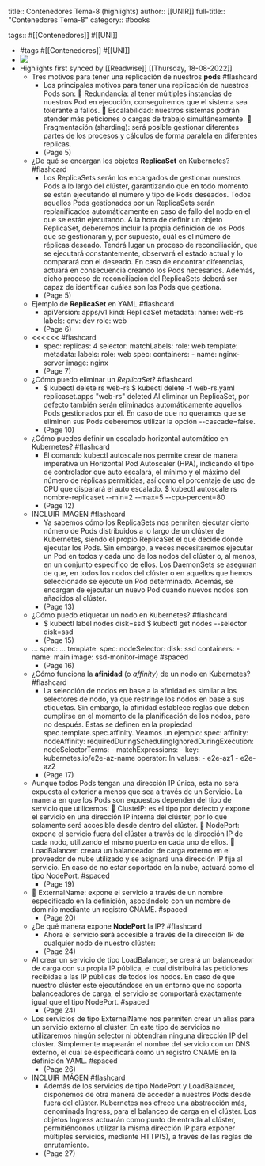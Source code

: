 title:: Contenedores Tema-8 (highlights)
author:: [[UNIR]]
full-title:: "Contenedores Tema-8"
category:: #books

tags:: #[[Contenedores]] #[[UNI]]

- #tags #[[Contenedores]] #[[UNI]]
- ![](https://readwise-assets.s3.amazonaws.com/media/uploaded_book_covers/profile_22942/32ba186b-4f2e-404f-9b48-c6df76fd1f74.jpg)
- Highlights first synced by [[Readwise]] [[Thursday, 18-08-2022]]
	- Tres motivos para tener una replicación de nuestros **pods** #flashcard
		- Los principales motivos para tener una replicación de nuestros Pods son:   Redundancia:  al  tener  múltiples  instancias  de  nuestros  Pod  en  ejecución, conseguiremos que el sistema sea tolerante a fallos.   Escalabilidad:  nuestros  sistemas  podrán  atender  más  peticiones  o  cargas  de trabajo simultáneamente.   Fragmentación  (sharding):  será  posible  gestionar  diferentes  partes  de  los procesos y cálculos de forma paralela en diferentes replicas.
		- (Page 5)
	- ¿De qué se encargan los objetos **ReplicaSet** en Kubernetes? #flashcard
		- Los ReplicaSets serán los encargados de gestionar nuestros Pods a lo largo del clúster, garantizando que en todo momento se están ejecutando el número y tipo de Pods deseados. Todos aquellos Pods gestionados por un ReplicaSets serán replanificados automáticamente en caso de fallo del nodo en el que se están ejecutando. A la hora de definir un objeto ReplicaSet, deberemos incluir la propia definición de los Pods que se gestionarán y, por supuesto, cuál es el número de réplicas deseado. Tendrá  lugar  un  proceso  de  reconciliación,  que  se  ejecutará  constantemente, observará  el  estado  actual  y  lo  comparará  con  el  deseado.  En  caso  de  encontrar diferencias,  actuará  en  consecuencia  creando  los  Pods  necesarios.  Además,  dicho proceso de reconciliación del ReplicaSets deberá ser capaz de identificar cuáles son los Pods que gestiona.
		- (Page 5)
	- Ejemplo de **ReplicaSet** en YAML #flashcard
		- apiVersion: apps/v1 kind: ReplicaSet metadata: name: web-rs labels: env: dev role: web
		- (Page 6)
	- <<<<<< #flashcard
		- spec: replicas: 4 selector: matchLabels: role: web template: metadata: labels: role: web spec: containers: - name: nginx-server image: nginx
		- (Page 7)
	- ¿Cómo puedo eliminar un *ReplicaSet*? #flashcard
		- $ kubectl delete rs web-rs $ kubectl delete -f web-rs.yaml replicaset.apps "web-rs" deleted Al eliminar un ReplicaSet, por defecto también serán eliminados automáticamente aquellos Pods gestionados por él. En caso de que no queramos que se eliminen sus Pods deberemos utilizar la opción --cascade=false.
		- (Page 10)
	- ¿Cómo puedes definir un escalado horizontal automático en Kubernetes? #flashcard
		- El  comando  kubectl  autoscale  nos  permite  crear  de  manera  imperativa  un Horizontal Pod Autoscaler (HPA), indicando el tipo de controlador que auto escalará, el mínimo y el máximo del número de réplicas permitidas, así como el porcentaje de uso de CPU que disparará el auto escalado. $ kubectl autoscale rs nombre-replicaset --min=2 --max=5 --cpu-percent=80
		- (Page 12)
	- INCLUIR IMAGEN #flashcard
		- Ya  sabemos  cómo  los  ReplicaSets  nos  permiten  ejecutar  cierto  número  de  Pods distribuidos a lo largo de un clúster de Kubernetes, siendo el propio ReplicaSet el que decide dónde ejecutar los Pods. Sin embargo, a veces necesitaremos ejecutar un Pod en todos y cada uno de los nodos del clúster o, al menos, en un conjunto especifico de ellos. Los DaemonSets se aseguran de que, en todos los nodos del clúster o en aquellos que hemos seleccionado se ejecute un Pod determinado. Además, se encargan de ejecutar un nuevo Pod cuando nuevos nodos son añadidos al clúster.
		- (Page 13)
	- ¿Cómo puedo etiquetar un nodo en Kubernetes? #flashcard
		- $ kubectl label nodes <nobre-nodo> disk=ssd $ kubectl get nodes --selector disk=ssd
		- (Page 15)
	- ... spec: ... template: spec: nodeSelector: disk: ssd containers: - name: main image: ssd-monitor-image #spaced
		- (Page 16)
	- ¿Cómo funciona la **afinidad** (o *affinity*) de un nodo en Kubernetes? #flashcard
		- La selección de nodos en base a la afinidad es similar a los selectores de nodo, ya que restringe los nodos en base a sus etiquetas. Sin embargo, la afinidad establece reglas que  deben  cumplirse  en  el  momento  de  la  planificación  de  los  nodos,  pero  no después. Estas se definen en la propiedad spec.template.spec.affinity. Veamos un ejemplo: spec: affinity: nodeAffinity: requiredDuringSchedulingIgnoredDuringExecution: nodeSelectorTerms: - matchExpressions: - key: kubernetes.io/e2e-az-name operator: In values: - e2e-az1 - e2e-az2
		- (Page 17)
	- Aunque todos Pods tengan una dirección IP única, esta no será expuesta al exterior a menos  que  sea a través  de un  Servicio.  La  manera  en  que  los Pods  son  expuestos dependen del tipo de servicio que utilicemos:   ClusteIP: es el tipo por defecto y expone el servicio en una dirección IP interna del clúster, por lo que solamente será accesible desde dentro del clúster.   NodePort: expone el servicio fuera del clúster a través de la dirección IP de cada nodo, utilizando el mismo puerto en cada uno de ellos.   LoadBalancer: creará un balanceador de carga externo en el proveedor de nube utilizado  y  se  asignará  una  dirección  IP  fija  al  servicio.  En  caso  de  no  estar soportado en la nube, actuará como el tipo NodePort. #spaced
		- (Page 19)
	-   ExternalName:  expone  el  servicio  a  través  de  un  nombre  especificado  en  la definición, asociándolo con un nombre de dominio mediante un registro CNAME. #spaced
		- (Page 20)
	- ¿De qué manera expone **NodePort** la IP? #flashcard
		- Ahora  el  servicio  será  accesible  a  través  de  la  dirección  IP  de  cualquier  nodo  de nuestro clúster:
		- (Page 24)
	- Al crear un servicio de tipo LoadBalancer, se creará un balanceador de carga con su propia IP pública, el cual distribuirá las peticiones recibidas a las IP públicas de todos los nodos. En caso de que nuestro clúster este ejecutándose en un entorno que no soporta balanceadores de carga, el servicio se comportará exactamente igual que el tipo NodePort. #spaced
		- (Page 24)
	- Los  servicios  de  tipo  ExternalName  nos  permiten  crear  un  alias  para  un  servicio externo  al  clúster.  En  este  tipo  de  servicios  no  utilizaremos  ningún  selector  ni obtendrán ninguna dirección IP del clúster. Simplemente mapearán el nombre del servicio con un DNS externo, el cual se especificará como un registro CNAME en la definición YAML. #spaced
		- (Page 26)
	- INCLUIR IMÁGEN #flashcard
		- Además  de  los  servicios  de  tipo  NodePort  y  LoadBalancer,  disponemos  de  otra manera de acceder a nuestros Pods desde fuera del clúster. Kubernetes nos ofrece una abstracción más, denominada Ingress, para el balanceo de carga en el clúster. Los  objetos  Ingress  actuarán  como  punto  de  entrada  al  clúster,  permitiéndonos utilizar la misma dirección IP para exponer múltiples servicios, mediante HTTP(S), a través de las reglas de enrutamiento.
		- (Page 27)